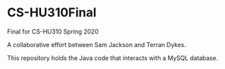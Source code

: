 # CS-HU310Final
Final for CS-HU310 Spring 2020

A collaborative effort between Sam Jackson and Terran Dykes.

This repository holds the Java code that interacts with a MySQL
database.
